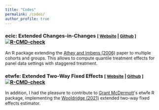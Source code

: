 ```yaml
---
title: "Codes"
permalink: /codes/
author_profile: true
---
```


### ecic: Extended Changes-in-Changes <small>[ <a href="https://frederickluser.github.io/ecic/">Website</a> | <a href="https://github.com/frederickluser/ecic/">Github</a> ]</small>  [![R-CMD-check](https://github.com/frederickluser/ecic/actions/workflows/R-CMD-check.yaml/badge.svg)](https://github.com/frederickluser/ecic/actions/workflows/R-CMD-check.yaml)

An R package extending the <a href="https://doi.org/10.1111/j.1468-0262.2006.00668.x">Athey and Imbens (2006)</a> paper to multiple cohorts and groups. This allows to compute quantile treatment effects for panel data settings with staggered treatment.


### etwfe: Extended Two-Way Fixed Effects <small>[ <a href="https://grantmcdermott.com/etwfe/">Website</a> | <a href="https://github.com/grantmcdermott/etwfe">Github</a> ]</small>  [![R-CMD-check](https://github.com/grantmcdermott/etwfe/actions/workflows/R-CMD-check.yaml/badge.svg)](https://github.com/grantmcdermott/etwfe/actions/workflows/R-CMD-check.yaml/badge.svg)

In addition, I had the pleasure to contribute to [Grant McDermott](https://grantmcdermott.com/)'s etwfe R package, implementing the [Wooldridge (2021)](https://papers.ssrn.com/sol3/papers.cfm?abstract_id=3906345) extended two-way fixed effects estimator.
